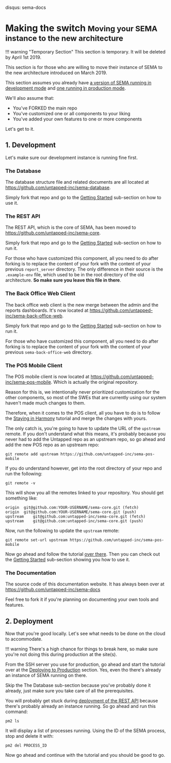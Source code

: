 disqus: sema-docs

# Making the switch <small>Moving your SEMA instance to the new architecture</small>

!!! warning "Temporary Section"
    This section is temporary. It will be deleted by April 1st 2019.

This section is for those who are willing to move their instance of SEMA to the new architecture introduced on March 2019.

This section assumes you already have [a version of SEMA running in development mode](getting-started.md) and [one running in production mode](deploying-to-production.md).

We'll also assume that:

* You've FORKED the main repo
* You've customized one or all components to your liking
* You've added your own features to one or more components

Let's get to it.

## 1. Development

Let's make sure our development instance is running fine first.

### The Database

The database structure file and related documents are all located at <a href="https://github.com/untapped-inc/sema-database" target="_blank">https://github.com/untapped-inc/sema-database</a>.

Simply fork that repo and go to the [Getting Started](getting-started.md#the-database) sub-section on how to use it.

### The REST API

The REST API, which is the core of SEMA, has been moved to <a href="https://github.com/untapped-inc/sema-core" target="_blank">https://github.com/untapped-inc/sema-core</a>.

Simply fork that repo and go to the [Getting Started](getting-started.md#the-rest-api-server) sub-section on how to run it.

For those who have customized this component, all you need to do after forking is to replace the content of your fork with the content of your previous `report_server` directory. The only difference in their source is the `.example-env` file, which used to be in the root directory of the old architecture. **So make sure you leave this file in there**.

### The Back Office Web Client

The back office web client is the new merge between the admin and the reports dashboards. It's now located at <a href="https://github.com/untapped-inc/sema-back-office-web" target="_blank">https://github.com/untapped-inc/sema-back-office-web</a>.

Simply fork that repo and go to the [Getting Started](getting-started.md#the-back-office-web-client) sub-section on how to run it.

For those who have customized this component, all you need to do after forking is to replace the content of your fork with the content of your previous `sema-back-office-web` directory.

### The POS Mobile Client

The POS mobile client is now located at <a href="https://github.com/untapped-inc/sema-pos-mobile" target="_blank">https://github.com/untapped-inc/sema-pos-mobile</a>. Which is actually the original repository.

Reason for this is, we intentionally never prioritized customization for the other components, so most of the SWEs that are currently using our system haven't made much changes to them.

Therefore, when it comes to the POS client, all you have to do is to follow the [Staying in Harmony](staying-in-harmony.md) tutorial and merge the changes with yours.

The only catch is, you're going to have to update the URL of the `upstream` remote. If you don't understand what this means, it's probably because you never had to add the Untapped repo as an upstream repo, so go ahead and add the new POS repo as an upstream repo:
```
git remote add upstream https://github.com/untapped-inc/sema-pos-mobile
```

If you do understand however, get into the root directory of your repo and run the following:
```
git remote -v
```
This will show you all the remotes linked to your repository. You should get something like:
```
origin	git@github.com:YOUR-USERNAME/sema-core.git (fetch)
origin	git@github.com:YOUR-USERNAME/sema-core.git (push)
upstream	git@github.com:untapped-inc/sema-core.git (fetch)
upstream	git@github.com:untapped-inc/sema-core.git (push)
```
Now, run the following to update the `upstream` remote:
```
git remote set-url upstream https://github.com/untapped-inc/sema-pos-mobile
```

Now go ahead and follow the tutorial [over there](staying-in-harmony.md). Then you can check out the [Getting Started](getting-started.md##the-pos-mobile-client) sub-section showing you how to use it.

### The Documentation

The source code of this documentation website. It has always been over at <a href="https://github.com/untapped-inc/sema-docs" target="_blank">https://github.com/untapped-inc/sema-docs</a>

Feel free to fork it if you're planning on documenting your own tools and features.

## 2. Deployment

Now that you're good locally. Let's see what needs to be done on the cloud to accommodate.

!!! warning
    There's a high chance for things to break here, so make sure you're not doing this during production at the site(s).

From the SSH server you use for production, go ahead and start the tutorial over at the [Deploying to Production](deploying-to-production.md) section. Yes, even tho there's already an instance of SEMA running on there.

Skip the The Database sub-section because you've probably done it already, just make sure you take care of all the prerequisites.

You will probably get stuck during [deployment of the REST API](deploying-to-production.md#serving-the-rest-api) because there's probably already an instance running. So go ahead and run this command:
```
pm2 ls
```
It will display a list of processes running. Using the ID of the SEMA process, stop and delete it with:
```
pm2 del PROCESS_ID
```

Now go ahead and continue with the tutorial and you should be good to go.